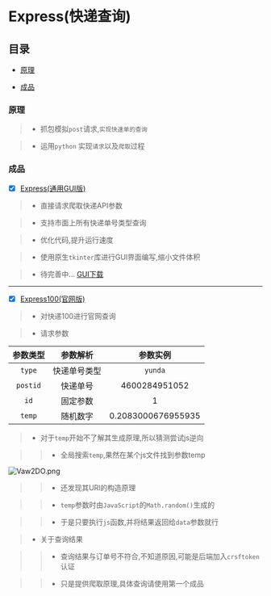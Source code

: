# Express(快递查询)

## 目录

- [原理](#origin)

- [成品](#Express)


<h3 id ="origin"> 原理 </h3>

> * 抓包模拟`post`请求,`实现快速单的查询`

> * 运用`python` 实现`请求`以及`爬取`过程


<h3 id="Express"> 成品 </h3>

- [x] [Express(通用GUI版)](https://github.com/SunRelease/Spider_crawler/blob/master/Express/Express.py)

> * 直接请求爬取快递API参数

> * 支持市面上所有快递单号类型查询

> * 优化代码,提升运行速度

> * 使用原生`tkinter`库进行GUI界面编写,缩小文件体积

> * 待完善中...   [GUI下载](https://www.lanzous.com/i4htgta)

---

- [x] [Express100(官网版)](https://github.com/SunRelease/Spider_crawler/blob/master/Express/Express100.py)

> * 对快递100进行官网查询

> * 请求参数

| 参数类型 | 参数解析 | 参数实例|
|:---:|:---:|:---:|
|`type`|快递单号类型|`yunda`|
|`postid`|快递单号|4600284951052|
|`id`|固定参数|1|
|`temp`|随机数字|0.2083000676955935|

> * 对于`temp`开始不了解其生成原理,所以猜测尝试js逆向

>> * 全局搜索`temp`,果然在某个js文件找到参数temp

![Vaw2DO.png](https://s2.ax1x.com/2019/06/06/Vaw2DO.png)

>> * 还发现其URl的构造原理

>> * `temp`参数时由`JavaScript`的`Math.random()`生成的

>> * 于是只要执行`js`函数,并将结果返回给`data`参数就行

> * 关于查询结果

>> * 查询结果与订单号不符合,不知道原因,可能是后端加入`crsftoken`认证

>> * 只是提供爬取原理,具体查询请使用第一个成品
